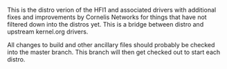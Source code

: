 This is the distro verion of the HFI1 and associated drivers with additional
fixes and improvements by Cornelis Networks for things that have not filtered
down into the distros yet. This is a bridge between distro and upstream
kernel.org drivers.

All changes to build and other ancillary files should probably be checked into
the master branch. This branch will then get checked out to start each distro.
